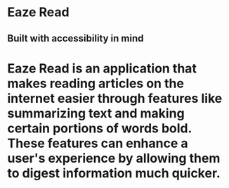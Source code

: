 # Eaze Read
## Built with accessibility in mind

# Eaze Read is an application that makes reading articles on the internet easier through features like summarizing text and making certain portions of words bold. These features can enhance a user's experience by allowing them to digest information much quicker.